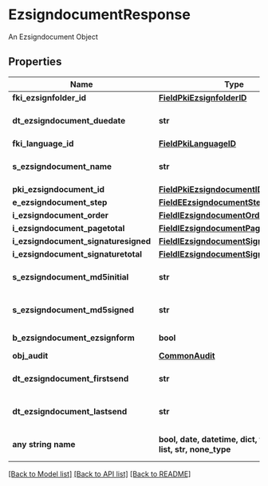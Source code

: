 # EzsigndocumentResponse

An Ezsigndocument Object

## Properties
Name | Type | Description | Notes
------------ | ------------- | ------------- | -------------
**fki_ezsignfolder_id** | [**FieldPkiEzsignfolderID**](FieldPkiEzsignfolderID.md) |  | 
**dt_ezsigndocument_duedate** | **str** | The maximum date and time at which the Ezsigndocument can be signed. | 
**fki_language_id** | [**FieldPkiLanguageID**](FieldPkiLanguageID.md) |  | 
**s_ezsigndocument_name** | **str** | The name of the document that will be presented to Ezsignfoldersignerassociations | 
**pki_ezsigndocument_id** | [**FieldPkiEzsigndocumentID**](FieldPkiEzsigndocumentID.md) |  | 
**e_ezsigndocument_step** | [**FieldEEzsigndocumentStep**](FieldEEzsigndocumentStep.md) |  | 
**i_ezsigndocument_order** | [**FieldIEzsigndocumentOrder**](FieldIEzsigndocumentOrder.md) |  | 
**i_ezsigndocument_pagetotal** | [**FieldIEzsigndocumentPagetotal**](FieldIEzsigndocumentPagetotal.md) |  | 
**i_ezsigndocument_signaturesigned** | [**FieldIEzsigndocumentSignaturesigned**](FieldIEzsigndocumentSignaturesigned.md) |  | 
**i_ezsigndocument_signaturetotal** | [**FieldIEzsigndocumentSignaturetotal**](FieldIEzsigndocumentSignaturetotal.md) |  | 
**s_ezsigndocument_md5initial** | **str** | MD5 Hash of the initial PDF Document before signatures were applied to it. | 
**s_ezsigndocument_md5signed** | **str** | MD5 Hash of the final PDF Document after all signatures were applied to it. | 
**b_ezsigndocument_ezsignform** | **bool** | If the Ezsigndocument contains an Ezsignform or not | 
**obj_audit** | [**CommonAudit**](CommonAudit.md) |  | 
**dt_ezsigndocument_firstsend** | **str** | The date and time when the Ezsigndocument was first sent. | [optional] 
**dt_ezsigndocument_lastsend** | **str** | The date and time when the Ezsigndocument was sent the last time. | [optional] 
**any string name** | **bool, date, datetime, dict, float, int, list, str, none_type** | any string name can be used but the value must be the correct type | [optional]

[[Back to Model list]](../README.md#documentation-for-models) [[Back to API list]](../README.md#documentation-for-api-endpoints) [[Back to README]](../README.md)


